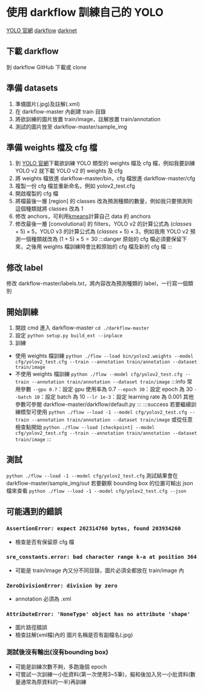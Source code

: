 # 使用 darkflow 訓練自己的 YOLO
[YOLO 官網](https://pjreddie.com/darknet/yolo/)
[darkflow](https://github.com/thtrieu/darkflow)
[darknet](https://github.com/pjreddie/darknet)

## 下載 darkflow
到 darkflow GitHub 下載或 clone

## 準備 datasets
1. 準備圖片(.jpg)及註解(.xml)
2. 在 darkflow-master 內創建 train 目錄
3. 將欲訓練的圖片放置 train/image，註解放置 train/annotation
4. 測試的圖片放至 darkflow-master/sample_img

## 準備 weights 檔及 cfg 檔
1. 到 [YOLO 官網](https://pjreddie.com/darknet/yolo/)下載欲訓練 YOLO 類型的 weights 檔及 cfg 檔，例如我要訓練 YOLO v2 就下載 YOLO v2 的 weights 及 cfg
2. 將 weights 檔放進 darkflow-master/bin，cfg 檔放進 darkflow-master/cfg
3. 複製一份 cfg 檔並重新命名，例如 yolov2_test.cfg
4. 開啟複製的 cfg 檔
5. 將檔最後一層 [region] 的 classes 改為預測種類的數量，例如我只要預測狗這個種類就將 classes 改為 1
6. 修改 anchors，可利用[kmeans](https://github.com/lars76/kmeans-anchor-boxes)計算自己 data 的 anchors
7. 修改最後一層 [convolutional] 的 filters，YOLO v2 的計算公式為 $(classes+5) \times 5$，YOLO v3 的計算公式為 $(classes+5) \times 3$，例如我用 YOLO v2 預測一個種類就改為 $(1+5) \times 5=30$
:::danger
原始的 cfg 檔必須要保留下來，之後用 weights 檔訓練時會比較原始的 cfg 檔及新的 cfg 檔
:::

## 修改 label
修改 darkflow-master/labels.txt，將內容改為預測種類的 label，一行寫一個類別

## 開始訓練
1. 開啟 cmd 進入 darkflow-master
  ```cd ./darkflow-master```
2. 設定
  ```python setup.py build_ext --inplace```
3. 訓練
  - 使用 weights 檔訓練
    ```python ./flow --load bin/yolov2.weights --model cfg/yolov2_test.cfg --train --annotation train/annotation --dataset train/image```
  - 不使用 weights 檔訓練
    ```python ./flow --model cfg/yolov2_test.cfg --train --annotation train/annotation --dataset train/image```
  :::info
  常用參數
  ```--gpu 0.7```：設定 gpu 使用率為 0.7
  ```--epoch 30```：設定 epoch 為 30
  ```--batch 10```：設定 batch 為 10
  ```--lr 1e-3```：設定 learning rate 為 0.001
  其他參數可參閱 darkflow-master/darkflow/default.py
  :::
  :::success
  若要繼續訓練模型可使用
  ```python ./flow --load -1 --model cfg/yolov2_test.cfg --train --annotation train/annotation --dataset train/image```
  或從任意檢查點開始
  ```python ./flow --load [checkpoint] --model cfg/yolov2_test.cfg --train --annotation train/annotation --dataset train/image```
  :::
## 測試
```python ./flow --load -1 --model cfg/yolov2_test.cfg```
測試結果會在 darkflow-master/sample_img/out
若要觀察 bounding box 的位置可輸出 json 檔來查看
```python ./flow --load -1 --model cfg/yolov2_test.cfg --json```

## 可能遇到的錯誤
### ```AssertionError: expect 202314760 bytes, found 203934260```
- 檢查是否有保留原 cfg 檔
### ```sre_constants.error: bad character range k-a at position 364```
- 可能是 train/image 內又分不同目錄，圖片必須全都放在 train/image 內
### ```ZeroDivisionError: division by zero```
- annotation 必須為 .xml
### ```AttributeError: 'NoneType' object has no attribute 'shape'```
- 圖片路徑錯誤
- 檢查註解(xml檔)內的 <filename> 圖片名稱是否有副檔名(.jpg)
### 測試後沒有輸出(沒有bounding box)
- 可能是訓練次數不夠，多跑幾個 epoch
- 可嘗試一次訓練一小批資料(第一次使用3~5筆)，擬和後加入另一小批資料(數量通常為原資料的一半)再訓練
